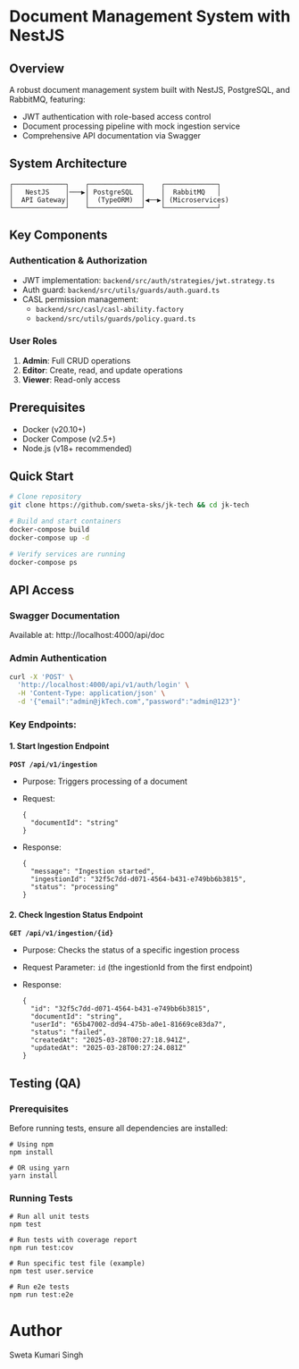 # Document Management System with NestJS

## Overview

A robust document management system built with NestJS, PostgreSQL, and RabbitMQ, featuring:

- JWT authentication with role-based access control
- Document processing pipeline with mock ingestion service
- Comprehensive API documentation via Swagger

## System Architecture

```
┌─────────────┐    ┌─────────────┐    ┌─────────────┐
│   NestJS    │───▶│ PostgreSQL  │    │  RabbitMQ   │
│  API Gateway│    │  (TypeORM)  │◀──▶│ (Microservices)
└─────────────┘    └─────────────┘    └─────────────┘
```

## Key Components

### Authentication & Authorization

- JWT implementation: `backend/src/auth/strategies/jwt.strategy.ts`
- Auth guard: `backend/src/utils/guards/auth.guard.ts`
- CASL permission management:
  - `backend/src/casl/casl-ability.factory`
  - `backend/src/utils/guards/policy.guard.ts`

### User Roles

1. **Admin**: Full CRUD operations
2. **Editor**: Create, read, and update operations
3. **Viewer**: Read-only access

## Prerequisites

- Docker (v20.10+)
- Docker Compose (v2.5+)
- Node.js (v18+ recommended)

## Quick Start

```bash
# Clone repository
git clone https://github.com/sweta-sks/jk-tech && cd jk-tech

# Build and start containers
docker-compose build
docker-compose up -d

# Verify services are running
docker-compose ps
```

## API Access

### Swagger Documentation

Available at: http://localhost:4000/api/doc

### Admin Authentication

```bash
curl -X 'POST' \
  'http://localhost:4000/api/v1/auth/login' \
  -H 'Content-Type: application/json' \
  -d '{"email":"admin@jkTech.com","password":"admin@123"}'
```

### Key Endpoints:

#### 1. Start Ingestion Endpoint

**`POST /api/v1/ingestion`**

- Purpose: Triggers processing of a document
- Request:

  ```
  {
    "documentId": "string"
  }
  ```

- Response:

  ```
  {
    "message": "Ingestion started",
    "ingestionId": "32f5c7dd-d071-4564-b431-e749bb6b3815",
    "status": "processing"
  }
  ```

#### 2. Check Ingestion Status Endpoint

**`GET /api/v1/ingestion/{id}`**

- Purpose: Checks the status of a specific ingestion process
- Request Parameter: `id` (the ingestionId from the first endpoint)
- Response:

  ```
  {
    "id": "32f5c7dd-d071-4564-b431-e749bb6b3815",
    "documentId": "string",
    "userId": "65b47002-dd94-475b-a0e1-81669ce83da7",
    "status": "failed",
    "createdAt": "2025-03-28T00:27:18.941Z",
    "updatedAt": "2025-03-28T00:27:24.081Z"
  }
  ```

## Testing (QA)

### Prerequisites

Before running tests, ensure all dependencies are installed:

```
# Using npm
npm install

# OR using yarn
yarn install
```

### Running Tests

```
# Run all unit tests
npm test

# Run tests with coverage report
npm run test:cov

# Run specific test file (example)
npm test user.service

# Run e2e tests
npm run test:e2e
```

# Author

Sweta Kumari Singh
